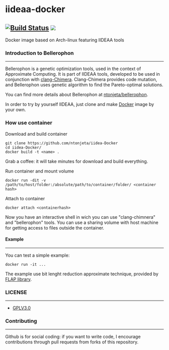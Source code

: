 # iideaa-docker
[![Build Status](https://travis-ci.org/mariobarbareschi/iideaa-docker.svg?branch=master)](https://travis-ci.org/mariobarbareschi/iideaa-docker) [![](https://images.microbadger.com/badges/image/mariobarbareschi/iideaa.svg)](https://microbadger.com/images/mariobarbareschi/iideaa "Get your own image badge on microbadger.com")
------------

Docker image based on Arch-linux featuring IIDEAA tools

### Introduction to Bellerophon ###
------------

Bellerophon is a genetic optimization tools, used in the context of Approximate Computing. It is part of IIDEAA tools, developed to be used in conjunction with [clang-Chimera](https://github.com/ntonjeta/clang-chimera). Clang-Chimera provides code mutation, and Bellerophon uses genetic algorithm to find the Pareto-optimal solutions.

You can find more details about Bellerophon at [ntonjeta/bellerophon](https://github.com/ntonjeta/Bellerophon).

In order to try by yourself IIDEAA, just clone and make [Docker](https://www.docker.com) image by your own.

### How use container ###

Download and build container

    git clone https://github.com/ntonjeta/iidea-Docker
    cd iidea-Docker/
    docker build -t <name> .

Grab a coffee: it will take minutes for download and build everything.

Run container and mount volume

    docker run -dit -v /path/to/host/folder:/absolute/path/to/container/folder/ <container hash>

Attach to container

    docker attach <containerhash>

Now you have an interactive shell in wich you can use "clang-chimnera" and "bellerophon" tools. You can use a sharing volume with host machine for getting access to files outside the container.

#### Example ####
--------

You can test a simple example:

    docker run -it ...

The example use bit lenght reduction approximate technique, provided by [FLAP library](https://github.com/Ghost047/Fap).

### LICENSE ###
--------

* [GPLV3.0](https://www.gnu.org/licenses/licenses.html)

### Contributing ###
----------

Github is for social coding: if you want to write code, I encourage contributions through pull requests from forks of this repository.
